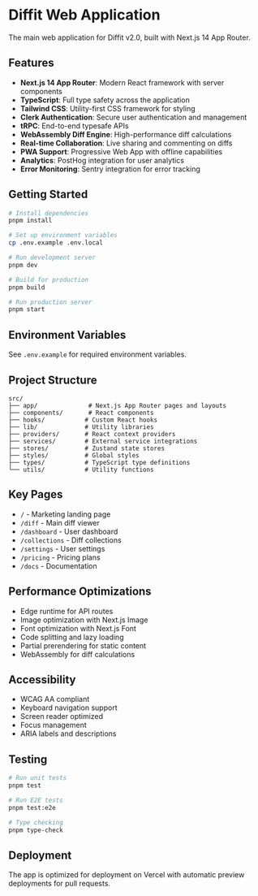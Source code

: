 # Diffit Web Application

The main web application for Diffit v2.0, built with Next.js 14 App Router.

## Features

- **Next.js 14 App Router**: Modern React framework with server components
- **TypeScript**: Full type safety across the application
- **Tailwind CSS**: Utility-first CSS framework for styling
- **Clerk Authentication**: Secure user authentication and management
- **tRPC**: End-to-end typesafe APIs
- **WebAssembly Diff Engine**: High-performance diff calculations
- **Real-time Collaboration**: Live sharing and commenting on diffs
- **PWA Support**: Progressive Web App with offline capabilities
- **Analytics**: PostHog integration for user analytics
- **Error Monitoring**: Sentry integration for error tracking

## Getting Started

```bash
# Install dependencies
pnpm install

# Set up environment variables
cp .env.example .env.local

# Run development server
pnpm dev

# Build for production
pnpm build

# Run production server
pnpm start
```

## Environment Variables

See `.env.example` for required environment variables.

## Project Structure

```
src/
├── app/              # Next.js App Router pages and layouts
├── components/       # React components
├── hooks/           # Custom React hooks
├── lib/             # Utility libraries
├── providers/       # React context providers
├── services/        # External service integrations
├── stores/          # Zustand state stores
├── styles/          # Global styles
├── types/           # TypeScript type definitions
└── utils/           # Utility functions
```

## Key Pages

- `/` - Marketing landing page
- `/diff` - Main diff viewer
- `/dashboard` - User dashboard
- `/collections` - Diff collections
- `/settings` - User settings
- `/pricing` - Pricing plans
- `/docs` - Documentation

## Performance Optimizations

- Edge runtime for API routes
- Image optimization with Next.js Image
- Font optimization with Next.js Font
- Code splitting and lazy loading
- Partial prerendering for static content
- WebAssembly for diff calculations

## Accessibility

- WCAG AA compliant
- Keyboard navigation support
- Screen reader optimized
- Focus management
- ARIA labels and descriptions

## Testing

```bash
# Run unit tests
pnpm test

# Run E2E tests
pnpm test:e2e

# Type checking
pnpm type-check
```

## Deployment

The app is optimized for deployment on Vercel with automatic preview deployments for pull requests.
